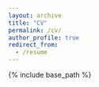 ```yaml
---
layout: archive
title: "CV"
permalink: /cv/
author_profile: true
redirect_from:
  - /resume
---
```


{% include base_path %}

<object data="Douglas Guzior - CV.pdf" width="1000" height="1000" type='application/pdf'/><object>
